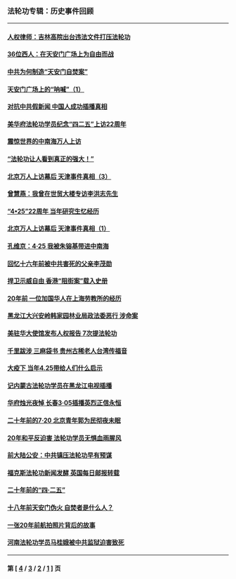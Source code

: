 ### 法轮功专辑：历史事件回顾
---
#### [人权律师：吉林高院出台违法文件打压法轮功](../../pages/nf5793/n13825665.md?10250430) 
#### [36位西人：在天安门广场上为自由而战](../../pages/nf5793/n13390029.md?10250430) 
#### [中共为何制造“天安门自焚案”](../../pages/nf5793/n13183270.md?10250430) 
#### [天安门广场上的“呐喊”（1）](../../pages/nf5793/n13105277.md?10250430) 
#### [对抗中共假新闻 中国人成功插播真相](../../pages/nf5793/n12910618.md?10250430) 
#### [美华府法轮功学员纪念“四二五”上访22周年](../../pages/nf5793/n12904445.md?10250430) 
#### [震惊世界的中南海万人上访](../../pages/nf5793/n12903976.md?10250430) 
#### [“法轮功让人看到真正的强大！”](../../pages/nf5793/n12903195.md?10250430) 
#### [北京万人上访幕后 天津事件真相（3）](../../pages/nf5793/n12902807.md?10250430) 
#### [曾慧燕：我曾在世贸大楼专访李洪志先生](../../pages/nf5793/n12898729.md?10250430) 
#### [“4•25”22周年 当年研究生忆经历](../../pages/nf5793/n12894152.md?10250430) 
#### [北京万人上访幕后 天津事件真相（1）](../../pages/nf5793/n12885174.md?10250430) 
#### [孔维京：4·25 我被朱镕基带进中南海](../../pages/nf5793/n12864987.md?10250430) 
#### [回忆十六年前被中共害死的父亲李茂勋](../../pages/nf5793/n12880270.md?10250430) 
#### [捍卫示威自由 香港“阻街案”载入史册](../../pages/nf5793/n12811245.md?10250430) 
#### [20年前 一位加国华人在上海劳教所的经历](../../pages/nf5793/n12707932.md?10250430) 
#### [黑龙江大兴安岭韩家园林业局政法委恶行 涉命案](../../pages/nf5793/n12622815.md?10250430) 
#### [美驻华大使馆发布人权报告 7次提法轮功](../../pages/nf5793/n12520541.md?10250430) 
#### [千里跋涉 三麻袋书 贵州古稀老人台湾传福音](../../pages/nf5793/n12198750.md?10250430) 
#### [大疫下 当年4.25带给人们什么启示](../../pages/nf5793/n12058565.md?10250430) 
#### [记内蒙古法轮功学员在黑龙江电视插播](../../pages/nf5793/n11699194.md?10250430) 
#### [华府烛光夜悼 长春3·05插播英烈正信永恒](../../pages/nf5793/n11397432.md?10250430) 
#### [二十年前的7·20 北京青年郭为民彻夜未眠](../../pages/nf5793/n11354195.md?10250430) 
#### [20年和平反迫害 法轮功学员无惧血雨腥风](../../pages/nf5793/n11348279.md?10250430) 
#### [前大陆公安：中共镇压法轮功早有预谋](../../pages/nf5793/n11352168.md?10250430) 
#### [福克斯法轮功新闻发酵  英国每日邮报转载](../../pages/nf5793/n11285952.md?10250430) 
#### [二十年前的“四·二五”](../../pages/nf5793/n11207639.md?10250430) 
#### [十八年前天安门伪火 自焚者是什么人？](../../pages/nf5793/n10996556.md?10250430) 
#### [一张20年前航拍照片背后的故事](../../pages/nf5793/n10693797.md?10250430) 
#### [河南法轮功学员马桂娥被中共监狱迫害致死](../../pages/nf5793/n10684974.md?10250430) 

---
#### 第 [ [4](./4.md?10250430) / [3](./3.md?10250430) / [2](./2.md?10250430) / [1](./1.md?10250430) ] 页
